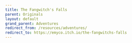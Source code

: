 ```yaml
---
title: The Fangwitch's Falls
parent: Originals
layout: default
grand_parent: Adventures
redirect_from: /resources/adventures/
redirect_to: https://emyco.itch.io/the-fangwitchs-falls
---
```

